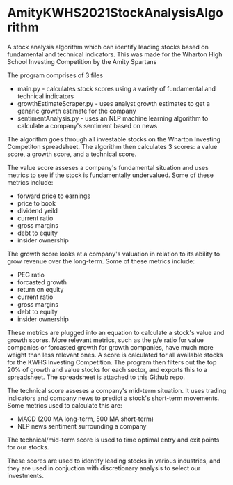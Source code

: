 # AmityKWHS2021StockAnalysisAlgorithm
A stock analysis algorithm which can identify leading stocks based on fundamental and technical indicators. This was made for the Wharton High School Investing Competition by the Amity Spartans

The program comprises of 3 files
  - main.py - calculates stock scores using a variety of fundamental and technical indicators
  - growthEstimateScraper.py - uses analyst growth estimates to get a genaric growth estimate for the company
  - sentimentAnalysis.py - uses an NLP machine learning algorithm to calculate a company's sentiment based on news

The algorithm goes through all investable stocks on the Wharton Investing Competiton spreadsheet. The algorithm then calculates 3 scores: a value score, a growth score, and a technical score. 

The value score asseses a company's fundamental situation and uses metrics to see if the stock is fundamentally undervalued. Some of these metrics include:
  - forward price to earnings
  - price to book
  - dividend yeild
  - current ratio
  - gross margins
  - debt to equity
  - insider ownership

The growth score looks at a company's valuation in relation to its ability to grow revenue over the long-term. Some of these metrics include:
  - PEG ratio
  - forcasted growth
  - return on equity
  - current ratio
  - gross margins
  - debt to equity
  - insider ownership

These metrics are plugged into an equation to calculate a stock's value and growth scores. More relevant metrics, such as the p/e ratio for value companies or forcasted growth for growth companies, have much more weight than less relevant ones. A score is calculated for all available stocks for the KWHS Investing Competition. The program then filters out the top 20% of growth and value stocks for each sector, and exports this to a spreadsheet. The spreadsheet is attached to this Github repo.

The technical score asseses a company's mid-term situation. It uses trading indicators and company news to predict a stock's short-term movements. Some metrics used to calculate this are:
  - MACD (200 MA long-term, 500 MA short-term)
  - NLP news sentiment surrounding a company

The technical/mid-term score is used to time optimal entry and exit points for our stocks.

These scores are used to identify leading stocks in various industries, and they are used in conjuction with discretionary analysis to select our investments.
